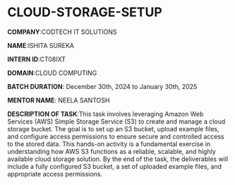 # CLOUD-STORAGE-SETUP

**COMPANY**:CODTECH IT SOLUTIONS

**NAME**:ISHITA SUREKA

**INTERN ID**:CT08IXT

**DOMAIN**:CLOUD COMPUTING

**BATCH DURATION**: December 30th, 2024 to January 30th, 2025

**MENTOR NAME**: NEELA SANTOSH

**DESCRIPTION OF TASK**:This task involves leveraging Amazon Web Services (AWS) Simple Storage Service (S3) to create and manage a cloud storage bucket. The goal is to set up an S3 bucket, upload example files, and configure access permissions to ensure secure and controlled access to the stored data. This hands-on activity is a fundamental exercise in understanding how AWS S3 functions as a reliable, scalable, and highly available cloud storage solution. By the end of the task, the deliverables will include a fully configured S3 bucket, a set of uploaded example files, and appropriate access permissions.
